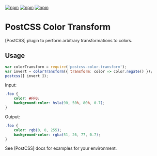 [![npm](https://img.shields.io/npm/v/postcss-color-transform.svg)](https://www.npmjs.com/package/postcss-color-transform)
[![npm](https://img.shields.io/npm/dt/postcss-color-transform.svg)](https://www.npmjs.com/package/postcss-color-transform)
[![npm](https://img.shields.io/npm/l/postcss-color-transform.svg)](https://www.npmjs.com/package/postcss-color-transform)

# PostCSS Color Transform

[PostCSS] plugin to perform arbitrary transformations to colors.

## Usage

```js
var colorTransform = require('postcss-color-transform');
var invert = colorTransform({ transform: color => color.negate() });
postcss([ invert ]);
```

Input:

```css
.foo {
    color: #FF0;
    background-color: hsla(90, 50%, 80%, 0.7);
}
```

Output:

```css
.foo {
    color: rgb(0, 0, 255);
    background-color: rgba(51, 26, 77, 0.7);
}
```

See [PostCSS] docs for examples for your environment.
